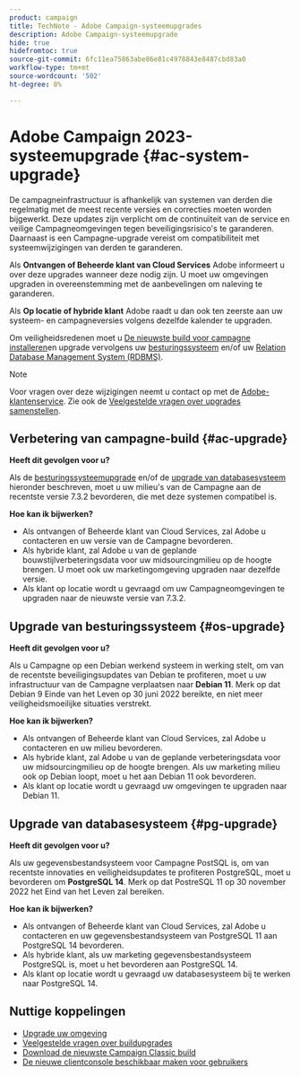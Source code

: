 ```yaml
---
product: campaign
title: TechNote - Adobe Campaign-systeemupgrades
description: Adobe Campaign-systeemupgrade
hide: true
hidefromtoc: true
source-git-commit: 6fc11ea75863abe86e81c4978843e8487cbd83a0
workflow-type: tm+mt
source-wordcount: '502'
ht-degree: 8%

---
```


# Adobe Campaign 2023-systeemupgrade {#ac-system-upgrade}

De campagneinfrastructuur is afhankelijk van systemen van derden die regelmatig met de meest recente versies en correcties moeten worden bijgewerkt. Deze updates zijn verplicht om de continuïteit van de service en veilige Campagneomgevingen tegen beveiligingsrisico&#39;s te garanderen. Daarnaast is een Campagne-upgrade vereist om compatibiliteit met systeemwijzigingen van derden te garanderen.

Als **Ontvangen of Beheerde klant van Cloud Services** Adobe informeert u over deze upgrades wanneer deze nodig zijn. U moet uw omgevingen upgraden in overeenstemming met de aanbevelingen om naleving te garanderen.

Als **Op locatie of hybride klant** Adobe raadt u dan ook ten zeerste aan uw systeem- en campagneversies volgens dezelfde kalender te upgraden.

Om veiligheidsredenen moet u [De nieuwste build voor campagne installeren](#ac-upgrade)en upgrade vervolgens uw [besturingssysteem](#os-upgrade) en/of uw [Relation Database Management System (RDBMS)](#pg-upgrade).

>[!NOTE]
>
>Voor vragen over deze wijzigingen neemt u contact op met de [Adobe-klantenservice](https://helpx.adobe.com/nl/enterprise/admin-guide.html/enterprise/using/support-for-experience-cloud.ug.html). Zie ook de [Veelgestelde vragen over upgrades samenstellen](../../platform/using/faq-build-upgrade.md).

## Verbetering van campagne-build {#ac-upgrade}

**Heeft dit gevolgen voor u?**

Als de [besturingssysteemupgrade](#os-upgrade) en/of de [upgrade van databasesysteem](#pg-upgrade) hieronder beschreven, moet u uw milieu&#39;s van de Campagne aan de recentste versie 7.3.2 bevorderen, die met deze systemen compatibel is.

**Hoe kan ik bijwerken?**

* Als ontvangen of Beheerde klant van Cloud Services, zal Adobe u contacteren en uw versie van de Campagne bevorderen.
* Als hybride klant, zal Adobe u van de geplande bouwstijlverbeteringsdata voor uw midsourcingmilieu op de hoogte brengen. U moet ook uw marketingomgeving upgraden naar dezelfde versie.
* Als klant op locatie wordt u gevraagd om uw Campagneomgevingen te upgraden naar de nieuwste versie van 7.3.2.


## Upgrade van besturingssysteem {#os-upgrade}

**Heeft dit gevolgen voor u?**

Als u Campagne op een Debian werkend systeem in werking stelt, om van de recentste beveiligingsupdates van Debian te profiteren, moet u uw infrastructuur van de Campagne verplaatsen naar **Debian 11**. Merk op dat Debian 9 Einde van het Leven op 30 juni 2022 bereikte, en niet meer veiligheidsmoeilijke situaties verstrekt.

**Hoe kan ik bijwerken?**

* Als ontvangen of Beheerde klant van Cloud Services, zal Adobe u contacteren en uw milieu bevorderen.
* Als hybride klant, zal Adobe u van de geplande verbeteringsdata voor uw midsourcingmilieu op de hoogte brengen. Als uw marketing milieu ook op Debian loopt, moet u het aan Debian 11 ook bevorderen.
* Als klant op locatie wordt u gevraagd uw omgevingen te upgraden naar Debian 11.

## Upgrade van databasesysteem {#pg-upgrade}

**Heeft dit gevolgen voor u?**

Als uw gegevensbestandsysteem voor Campagne PostSQL is, om van recentste innovaties en veiligheidsupdates te profiteren PostgreSQL, moet u bevorderen om **PostgreSQL 14**. Merk op dat PostreSQL 11 op 30 november 2022 het Eind van het Leven zal bereiken.

**Hoe kan ik bijwerken?**

* Als ontvangen of Beheerde klant van Cloud Services, zal Adobe u contacteren en uw gegevensbestandsysteem van PostgreSQL 11 aan PostgreSQL 14 bevorderen.
* Als hybride klant, als uw marketing gegevensbestandsysteem PostgreSQL is, moet u het bevorderen aan PostgreSQL 14.
* Als klant op locatie wordt u gevraagd uw databasesysteem bij te werken naar PostgreSQL 14.


## Nuttige koppelingen

* [Upgrade uw omgeving](../../production/using/build-upgrade.md)
* [Veelgestelde vragen over buildupgrades](../../platform/using/faq-build-upgrade.md)
* [Download de nieuwste Campaign Classic build](https://experience.adobe.com/#/downloads/content/software-distribution/en/campaign.html)
* [De nieuwe clientconsole beschikbaar maken voor gebruikers](../../installation/using/client-console-availability-for-windows.md)
